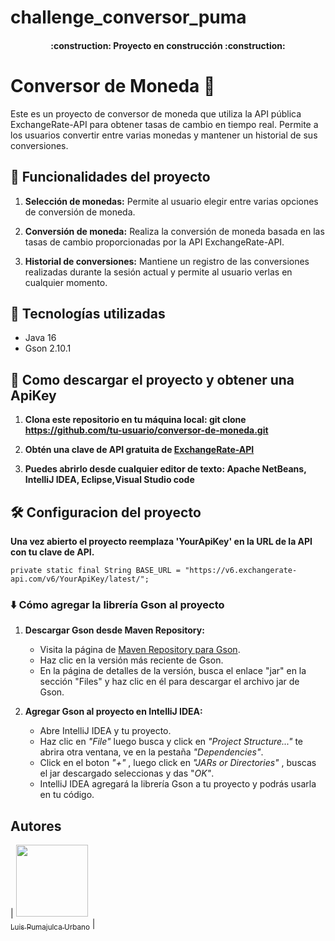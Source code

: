 ﻿# challenge_conversor_puma

<h4 align="center">
:construction: Proyecto en construcción :construction:
</h4>

# Conversor de Moneda 💱

Este es un proyecto de conversor de moneda que utiliza la API pública ExchangeRate-API para obtener tasas de cambio en tiempo real. Permite a los usuarios convertir entre varias monedas y mantener un historial de sus conversiones.

## :hammer: Funcionalidades del proyecto

1. **Selección de monedas:** Permite al usuario elegir entre varias opciones de conversión de moneda.

2. **Conversión de moneda:** Realiza la conversión de moneda basada en las tasas de cambio proporcionadas por la API ExchangeRate-API.

3. **Historial de conversiones:** Mantiene un registro de las conversiones realizadas durante la sesión actual y permite al usuario verlas en cualquier momento.

## :wrench: Tecnologías utilizadas

- Java 16
- Gson 2.10.1


## 📁 Como descargar el proyecto y obtener una ApiKey

1. **Clona este repositorio en tu máquina local:
git clone https://github.com/tu-usuario/conversor-de-moneda.git**

2. **Obtén una clave de API gratuita de [ExchangeRate-API](https://www.exchangerate-api.com/)**

3. **Puedes abrirlo desde cualquier editor de texto: Apache NetBeans, IntelliJ IDEA, Eclipse,Visual Studio code**

## 🛠️ Configuracion del proyecto

**Una vez abierto el proyecto reemplaza 'YourApiKey' en la URL de la API con tu clave de API.**

    private static final String BASE_URL = "https://v6.exchangerate-api.com/v6/YourApiKey/latest/";

### :arrow_down: Cómo agregar la librería Gson al proyecto

1. **Descargar Gson desde Maven Repository:**
    - Visita la página de [Maven Repository para Gson](https://mvnrepository.com/artifact/com.google.code.gson/gson/2.10.1).
    - Haz clic en la versión más reciente de Gson.
    - En la página de detalles de la versión, busca el enlace "jar" en la sección "Files" y haz clic en él para descargar el archivo jar de Gson.

2. **Agregar Gson al proyecto en IntelliJ IDEA:**
    - Abre IntelliJ IDEA y tu proyecto.
    - Haz clic en *"File"* luego busca y click en *"Project Structure..."* te abrira otra ventana, ve en la pestaña *"Dependencies"*.
    - Click en el boton *"+"* , luego click en *"JARs or Directories"* , buscas el jar descargado seleccionas y das "*OK"*.
    - IntelliJ IDEA agregará la librería Gson a tu proyecto y podrás usarla en tu código.

## Autores

| [<img src="" width=115><br><sub>Luis Pumajulca Urbano</sub>](https://github.com/LuisPumajulca)  |

